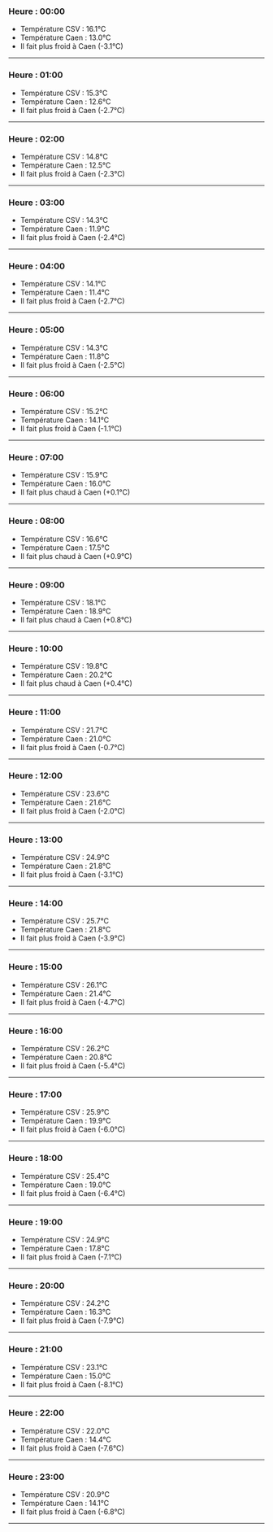### Heure : 00:00

- Température CSV : 16.1°C
- Température Caen : 13.0°C
- Il fait plus froid à Caen (-3.1°C)

---
### Heure : 01:00

- Température CSV : 15.3°C
- Température Caen : 12.6°C
- Il fait plus froid à Caen (-2.7°C)

---
### Heure : 02:00

- Température CSV : 14.8°C
- Température Caen : 12.5°C
- Il fait plus froid à Caen (-2.3°C)

---
### Heure : 03:00

- Température CSV : 14.3°C
- Température Caen : 11.9°C
- Il fait plus froid à Caen (-2.4°C)

---
### Heure : 04:00

- Température CSV : 14.1°C
- Température Caen : 11.4°C
- Il fait plus froid à Caen (-2.7°C)

---
### Heure : 05:00

- Température CSV : 14.3°C
- Température Caen : 11.8°C
- Il fait plus froid à Caen (-2.5°C)

---
### Heure : 06:00

- Température CSV : 15.2°C
- Température Caen : 14.1°C
- Il fait plus froid à Caen (-1.1°C)

---
### Heure : 07:00

- Température CSV : 15.9°C
- Température Caen : 16.0°C
- Il fait plus chaud à Caen (+0.1°C)

---
### Heure : 08:00

- Température CSV : 16.6°C
- Température Caen : 17.5°C
- Il fait plus chaud à Caen (+0.9°C)

---
### Heure : 09:00

- Température CSV : 18.1°C
- Température Caen : 18.9°C
- Il fait plus chaud à Caen (+0.8°C)

---
### Heure : 10:00

- Température CSV : 19.8°C
- Température Caen : 20.2°C
- Il fait plus chaud à Caen (+0.4°C)

---
### Heure : 11:00

- Température CSV : 21.7°C
- Température Caen : 21.0°C
- Il fait plus froid à Caen (-0.7°C)

---
### Heure : 12:00

- Température CSV : 23.6°C
- Température Caen : 21.6°C
- Il fait plus froid à Caen (-2.0°C)

---
### Heure : 13:00

- Température CSV : 24.9°C
- Température Caen : 21.8°C
- Il fait plus froid à Caen (-3.1°C)

---
### Heure : 14:00

- Température CSV : 25.7°C
- Température Caen : 21.8°C
- Il fait plus froid à Caen (-3.9°C)

---
### Heure : 15:00

- Température CSV : 26.1°C
- Température Caen : 21.4°C
- Il fait plus froid à Caen (-4.7°C)

---
### Heure : 16:00

- Température CSV : 26.2°C
- Température Caen : 20.8°C
- Il fait plus froid à Caen (-5.4°C)

---
### Heure : 17:00

- Température CSV : 25.9°C
- Température Caen : 19.9°C
- Il fait plus froid à Caen (-6.0°C)

---
### Heure : 18:00

- Température CSV : 25.4°C
- Température Caen : 19.0°C
- Il fait plus froid à Caen (-6.4°C)

---
### Heure : 19:00

- Température CSV : 24.9°C
- Température Caen : 17.8°C
- Il fait plus froid à Caen (-7.1°C)

---
### Heure : 20:00

- Température CSV : 24.2°C
- Température Caen : 16.3°C
- Il fait plus froid à Caen (-7.9°C)

---
### Heure : 21:00

- Température CSV : 23.1°C
- Température Caen : 15.0°C
- Il fait plus froid à Caen (-8.1°C)

---
### Heure : 22:00

- Température CSV : 22.0°C
- Température Caen : 14.4°C
- Il fait plus froid à Caen (-7.6°C)

---
### Heure : 23:00

- Température CSV : 20.9°C
- Température Caen : 14.1°C
- Il fait plus froid à Caen (-6.8°C)

---
